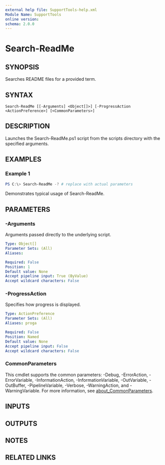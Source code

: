 ```yaml
---
external help file: SupportTools-help.xml
Module Name: SupportTools
online version:
schema: 2.0.0
---
```


# Search-ReadMe

## SYNOPSIS
Searches README files for a provided term.

## SYNTAX

```
Search-ReadMe [[-Arguments] <Object[]>] [-ProgressAction <ActionPreference>] [<CommonParameters>]
```

## DESCRIPTION
Launches the Search-ReadMe.ps1 script from the scripts directory with
the specified arguments.

## EXAMPLES

### Example 1
```powershell
PS C:\> Search-ReadMe -? # replace with actual parameters
```

Demonstrates typical usage of Search-ReadMe.

## PARAMETERS

### -Arguments
Arguments passed directly to the underlying script.

```yaml
Type: Object[]
Parameter Sets: (All)
Aliases:

Required: False
Position: 1
Default value: None
Accept pipeline input: True (ByValue)
Accept wildcard characters: False
```

### -ProgressAction
Specifies how progress is displayed.

```yaml
Type: ActionPreference
Parameter Sets: (All)
Aliases: proga

Required: False
Position: Named
Default value: None
Accept pipeline input: False
Accept wildcard characters: False
```

### CommonParameters
This cmdlet supports the common parameters: -Debug, -ErrorAction, -ErrorVariable, -InformationAction, -InformationVariable, -OutVariable, -OutBuffer, -PipelineVariable, -Verbose, -WarningAction, and -WarningVariable. For more information, see [about_CommonParameters](http://go.microsoft.com/fwlink/?LinkID=113216).

## INPUTS

## OUTPUTS

## NOTES

## RELATED LINKS
